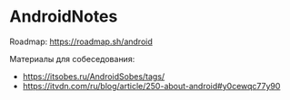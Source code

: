 # AndroidNotes

Roadmap: https://roadmap.sh/android

Материалы для собеседования:
* https://itsobes.ru/AndroidSobes/tags/
* https://itvdn.com/ru/blog/article/250-about-android#y0cewqc77y90
